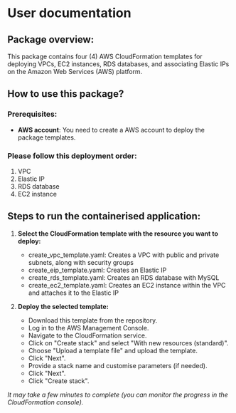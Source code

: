 # User documentation

## Package overview:
This package contains four (4) AWS CloudFormation templates for deploying VPCs, EC2 instances, RDS databases, and associating Elastic IPs on the Amazon Web Services (AWS) platform.

## How to use this package?
### Prerequisites:
- **AWS account**: You need to create a AWS account to deploy the package templates.
  
### Please follow this deployment order: 
1. VPC
2. Elastic IP
3. RDS database
4. EC2 instance

## Steps to run the containerised application:

1. **Select the CloudFormation template with the resource you want to deploy:**
   - create_vpc_template.yaml: Creates a VPC with public and private subnets, along with security groups
   - create_eip_template.yaml: Creates an Elastic IP
   - create_rds_template.yaml: Creates an RDS database with MySQL
   - create_ec2_template.yaml: Creates an EC2 instance within the VPC and attaches it to the Elastic IP

2. **Deploy the selected template:**
   - Download this template from the repository.
   - Log in to the AWS Management Console.
   - Navigate to the CloudFormation service.
   - Click on "Create stack" and select "With new resources (standard)".
   - Choose "Upload a template file" and upload the template.
   - Click "Next".
   - Provide a stack name and customise parameters (if needed).
   - Click "Next".
   - Click "Create stack".

*It may take a few minutes to complete (you can monitor the progress in the CloudFormation console).*
